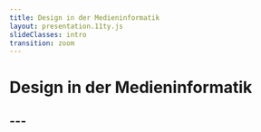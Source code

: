 ```yaml
---
title: Design in der Medieninformatik
layout: presentation.11ty.js
slideClasses: intro
transition: zoom
---
```


<div class="is-full-width">

# Design in der Medieninformatik

## ---

</div>
